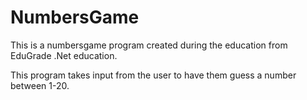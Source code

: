 # NumbersGame
This is a numbersgame program created during the education from EduGrade .Net education.

This program takes input from the user to have them guess a number between 1-20.
